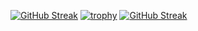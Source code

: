 [![GitHub Streak](https://github-readme-streak-stats.herokuapp.com/?user=hendrixxD)](https://git.io/streak-stats)
[![trophy](https://github-profile-trophy.vercel.app/?username=hendrixxD)](https://github.com/ryo-ma/github-profile-trophy)
[![GitHub Streak](http://github-readme-streak-stats.herokuapp.com?user=hendrixxD&theme=dark)](https://git.io/streak-stats)
